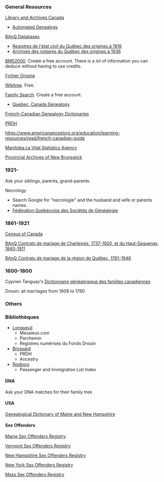 
### General Resources

[Library and Archives Canada](http://www.bac-lac.gc.ca/fra/decouvrez/genealogie/Pages/introduction.aspx)
 * [Automated Genealogy](http://automatedgenealogy.com/)
 
[BAnQ Databases](http://www.banq.qc.ca/archives/genealogie_histoire_familiale/ressources/bd/)
 * [Registres de l'état civil du Québec des origines à 1916](http://bibnum2.banq.qc.ca/bna/ecivil/)
 * [Archives des notaires du Québec des origines à 1936](http://bibnum2.banq.qc.ca/bna/notaires/)
 
[BMS2000](http://www.bms2000.org). Create a free account. There is a lot of information you can deduce without having to use credits.

[Fichier Origine](http://fichierorigine.com/)

[Wikitree](https://www.wikitree.com). Free.

[Family Search](https://familysearch.org/). Create a free account.
 * [Quebec, Canada Genealogy](https://familysearch.org/wiki/en/Quebec,_Canada_Genealogy)

[French-Canadian Genealogy Dictionaries](https://familysearch.org/wiki/en/French-Canadian_Genealogy_Dictionaries_(National_Institute))

[PRDH](https://www.genealogie.umontreal.ca/en/home)

https://www.americanancestors.org/education/learning-resources/read/french-canadian-guide

[Manitoba.ca Vital Statistics Agency](https://vitalstats.gov.mb.ca/Query.php)

[Provincial Archives of New Brunswick](http://archives.gnb.ca/archives/?culture=en-CA)

### 1921-

Ask your siblings, parents, grand-parents.

Necrology
 * Search Google for "necrologie" and the husband and wife or parents names.
 * [Fédération Québécoise des Sociétés de Généalogie](http://federationgenealogie.qc.ca/base-de-donnees/avis-de-deces/)

### 1861-1921

[Census of Canada](http://www.bac-lac.gc.ca/eng/census/Pages/census.aspx)

[BAnQ Contrats de mariage de Charlevoix, 1737-1920, et du Haut-Saguenay, 1840-1911](https://applications.banq.qc.ca/apex/f?p=130:5:0:::::)

[BAnQ Contrats de mariage de la région de Québec, 1761-1946](https://applications.banq.qc.ca/apex/f?p=131:5:0::NO:::)

### 1600-1800

Cyprien Tanguay's [Dictionnaire généalogique des familles canadiennes]()

Drouin: all marriages from 1608 to 1760

### Others

### Bibliothèques
* [Longueuil](https://www.longueuil.quebec/fr/bibliotheques-ressources)
  * Mesaieux.com
  * Parchemin
  * Registres numérisés du Fonds Drouin
* [Brossard](http://biblio.brossard.ca/ressources-en-ligne/)
  * PRDH
  * Ancestry
* [Roxboro](http://ville.montreal.qc.ca/portal/page?_pageid=4276,5623059&_dad=portal&_schema=PORTAL&section=accueil&lieu=46)
  * Passenger and Immigration List Index 

#### DNA

Ask your DNA matches for their family tree

#### USA

[Genealogical Dictionary of Maine and New Hampshire](http://search.ancestry.com/search/db.aspx?dbid=3166)

#### Sex Offenders

[Maine Sex Offenders Registry](http://sor.informe.org/cgi-bin/sor/step2.pl?id=1870&last_name=&first_name=&city=%25)

[Vermont Sex Offenders Registry](http://www.communitynotification.com/cap_office_disclaimer.php?office=55275)

[New Hampshire Sex Offenders Registry](http://business.nh.gov/nsor/)

[New York Sex Offenders Registry](http://www.criminaljustice.ny.gov/SomsSUBDirectory/search_index.jsp)

[Mass Sex Offenders Registry](http://www.mass.gov/eopss/agencies/sorb/)
